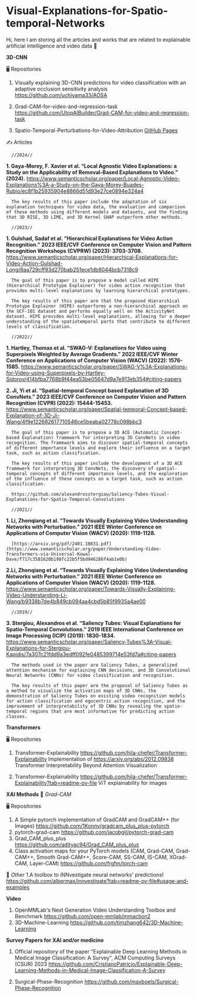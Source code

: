 # Visual-Explanations-for-Spatio-temporal-Networks


Hi, here I am storing all the articles and works that are related to explainable artificial intelligence and video data :hugs:


**3D-CNN**

:desktop_computer: Repositories 

1. Visually explaining 3D-CNN predictions for video classification with an adaptive occlusion sensitivity analysis
   https://github.com/uchiyama33/AOSA

2.  Grad-CAM-for-video-and-regression-task
https://github.com/UtopAIBuilder/Grad-CAM-for-video-and-regression-task

3. Spatio-Temporal-Perturbations-for-Video-Attribution
[GitHub Pages](https://github.com/shinkyo0513/Spatio-Temporal-Perturbations-for-Video-Attribution)

:writing_hand: Articles 


   
      
      //2024//
   **1. Gaya-Morey, F. Xavier et al. “Local Agnostic Video Explanations: a Study on the Applicability of Removal-Based Explanations to Video.” (2024).**
      https://www.semanticscholar.org/paper/Local-Agnostic-Video-Explanations%3A-a-Study-on-the-Gaya-Morey-Buades-Rubio/ec8f1b25935904e8866d51d93e27ce0894e324a4
      
      The key results of this paper include the adaptation of six explanation techniques for video data, the evaluation and comparison of these methods using different models and datasets, and the finding that 3D RISE, 3D LIME, and 3D Kernel SHAP outperform other methods.
      
      //2023//
      
   **1. Gulshad, Sadaf et al. “Hierarchical Explanations for Video Action Recognition.” 2023 IEEE/CVF Conference on Computer Vision and Pattern Recognition Workshops (CVPRW) (2023): 3703-3708.**
      https://www.semanticscholar.org/paper/Hierarchical-Explanations-for-Video-Action-Gulshad-Long/8aa729cff93d270bab251ece1db8044bcb7318c9
      
      
      The goal of this paper is to propose a model called HIPE (Hierarchical Prototype Explainer) for video action recognition that provides multi-level explanations by learning hierarchical prototypes.
      
      The key results of this paper are that the proposed Hierarchical Prototype Explainer (HIPE) outperforms a non-hierarchical approach on the UCF-101 dataset and performs equally well on the ActivityNet dataset. HIPE provides multi-level explanations, allowing for a deeper understanding of the spatiotemporal parts that contribute to different levels of classification.
      
      //2022//
      
   **1. Hartley, Thomas et al. “SWAG-V: Explanations for Video using Superpixels Weighted by Average Gradients.” 2022 IEEE/CVF Winter Conference on Applications of Computer Vision (WACV) (2022): 1576-1585.**
      https://www.semanticscholar.org/paper/SWAG-V%3A-Explanations-for-Video-using-Superpixels-by-Hartley-Sidorov/414bfba7768b9f44ea53be05647d9a7e913eb354#citing-papers
      
      
   **2. Ji, Yi et al. “Spatial-temporal Concept based Explanation of 3D ConvNets.” 2023 IEEE/CVF Conference on Computer Vision and Pattern Recognition (CVPR) (2022): 15444-15453.**
      https://www.semanticscholar.org/paper/Spatial-temporal-Concept-based-Explanation-of-3D-Ji-Wang/4f9e122682617710546ce5beaba02778c098bbc3
      
      The goal of this paper is to propose a 3D ACE (Automatic Concept-based Explanation) framework for interpreting 3D ConvNets in video recognition. The framework aims to discover spatial-temporal concepts of different importance levels and explore their influence on a target task, such as action classification.
      
      The key results of this paper include the development of a 3D ACE framework for interpreting 3D ConvNets, the discovery of spatial-temporal concepts of different importance levels, and the exploration of the influence of these concepts on a target task, such as action classification.

      https://github.com/alexandrosstergiou/Saliency-Tubes-Visual-Explanations-for-Spatio-Temporal-Convolutions
      
      //2021//
      
   **1. Li, Zhenqiang et al. “Towards Visually Explaining Video Understanding Networks with Perturbation.” 2021 IEEE Winter Conference on Applications of Computer Vision (WACV) (2020): 1119-1128.**
      
      [https://arxiv.org/pdf/2401.10831.pdf](https://www.semanticscholar.org/paper/Understanding-Video-Transformers-via-Universal-Kowal-Dave/f717c3581620b198fc22b5f5bd946286f4ab1e0b)
         
   **2.Li, Zhenqiang et al. “Towards Visually Explaining Video Understanding Networks with Perturbation.” 2021 IEEE Winter Conference on Applications of Computer Vision (WACV) (2020): 1119-1128.**
      https://www.semanticscholar.org/paper/Towards-Visually-Explaining-Video-Understanding-Li-Wang/b9338b7de4b849cb094aa4cbd5b85f9935a4ae00
      
      //2019//
      
   **3. Stergiou, Alexandros et al. “Saliency Tubes: Visual Explanations for Spatio-Temporal Convolutions.” 2019 IEEE International Conference on Image Processing (ICIP) (2019): 1830-1834.**
      https://www.semanticscholar.org/paper/Saliency-Tubes%3A-Visual-Explanations-for-Stergiou-Kapidis/7a307c21fdd9a3edff092fe0485399714e53fd7a#citing-papers
      
      The methods used in the paper are Saliency Tubes, a generalized attention mechanism for explaining CNN decisions, and 3D Convolutional Neural Networks (CNNs) for video classification and recognition.
      
      The key results of this paper are the proposal of Saliency Tubes as a method to visualize the activation maps of 3D CNNs, the demonstration of Saliency Tubes on existing video recognition models for action classification and egocentric action recognition, and the improvement of interpretability of 3D CNNs by revealing the spatio-temporal regions that are most informative for predicting action classes.


**Transformers**

:desktop_computer: Repositories
1. Transformer-Explainability  https://github.com/hila-chefer/Transformer-Explainability
Implementation of https://arxiv.org/abs/2012.09838 Transformer Interpretability Beyond Attention Visualization

2. Transformer-Explainability https://github.com/hila-chefer/Transformer-Explainability?tab=readme-ov-file
ViT explainability for images


**XAI Methods**
:star2: *Grad-CAM*

:desktop_computer: Repositories
1. A Simple pytorch implementation of GradCAM and GradCAM++ (for Images)
   https://github.com/1Konny/gradcam_plus_plus-pytorch
2. pytorch-grad-cam
   https://github.com/jacobgil/pytorch-grad-cam
3. Grad_CAM_plus_plus
   https://github.com/adityac94/Grad_CAM_plus_plus
4. Class activation maps for your PyTorch models (CAM, Grad-CAM, Grad-CAM++, Smooth Grad-CAM++, Score-CAM, SS-CAM, IS-CAM, XGrad-CAM, Layer-CAM) 
   https://github.com/frgfm/torch-cam

:star2: *Other*
1.A toolbox to iNNvestigate neural networks' predictions! 
https://github.com/albermax/innvestigate?tab=readme-ov-file#usage-and-examples

**Video**
1. OpenMMLab's Next Generation Video Understanding Toolbox and Benchmark 
https://github.com/open-mmlab/mmaction2
2. 3D-Machine-Learning
https://github.com/timzhang642/3D-Machine-Learning

**Survey Papers for XAI and/or medicine**

1. Official repository of the paper "Explainable Deep Learning Methods in Medical Image Classification: A Survey", ACM Computing Surveys (CSUR) 2023 
https://github.com/CristianoPatricio/Explainable-Deep-Learning-Methods-in-Medical-Image-Classification-A-Survey

2. Surgical-Phase-Recognition
 https://github.com/maxboels/Surgical-Phase-Recognition


